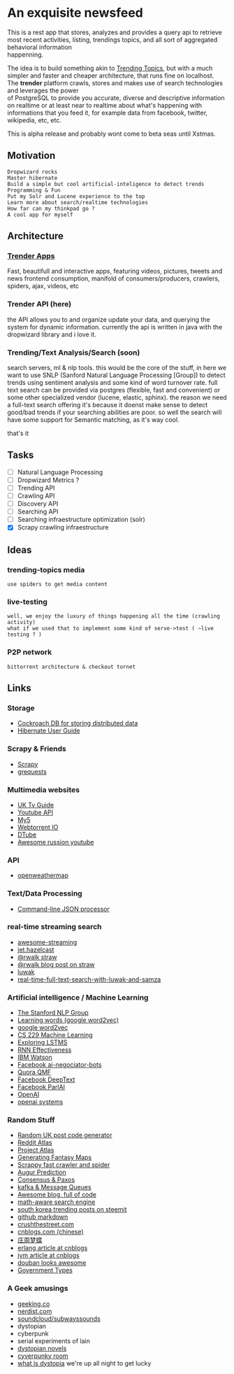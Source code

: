 # An exquisite newsfeed

This is a rest app that stores, analyzes and provides a query api to retrieve<br/>
most recent  activities, listing, trendings topics, and all sort of aggregated behavioral information<br/>
happenning.<br/>

The idea is to build something akin to [Trending Topics](https://github.com/datawrangling/trendingtopics), but with a much simpler and faster and cheaper architecture, that runs fine on localhost.<br/>
The **trender** platform crawls, stores and makes use of search technologies and leverages the power<br/> of PostgreSQL to provide you accurate, diverse and descriptive information on realtime or at least near to realtime about what's happening with informations that you feed it, for example data from facebook, twitter, wikipedia, etc, etc.<br/>

This is alpha release and probably wont come to beta seas until Xstmas.

## Motivation

    Dropwizard rocks
    Master hibernate
    Build a simple but cool artificial-inteligence to detect trends
    Programming & Fun
    Put my Solr and Lucene experience to the top
    Learn more about search/realtime technologies 
    How far can my thinkpad go ?
    A cool app for myself

## Architecture

### [Trender Apps](https://github.com/0xae/trender-apps)
Fast, beautifull and interactive apps, featuring videos, pictures, tweets and news
frontend consumption, manifold of consumers/producers,
crawlers, spiders, ajax, videos, etc

### Trender API (here)
the API allows you to and organize update your data,
and querying the system for dynamic information.
currently the api is written in java with the dropwizard library
and i love it.

### Trending/Text Analysis/Search (soon)
search servers, ml & nlp tools. this would be the core of the stuff,
in here we want to use SNLP (Sanford Natural Language Processing [Group]) to detect
trends using sentiment analysis and some kind of word turnover rate. full text search
can be provided via postgres (flexible, fast and convenient) or some other specialized
vendor (lucene, elastic, sphinx).
the reason we need a full-text search offering it's because it doenst make sense
to detect good/bad trends if your searching abilities are poor.
so well the search will have some support for Semantic matching, as it's way cool.

that's it

## Tasks

- [ ] Natural Language Processing
- [ ] Dropwizard Metrics ?
- [ ] Trending API
- [ ] Crawling API
- [ ] Discovery API
- [ ] Searching API
- [ ] Searching infraestructure optimization (solr)
- [X] Scrapy crawling infraestructure

## Ideas
    
### trending-topics media 
    use spiders to get media content
### live-testing
    well, we enjoy the luxury of things happening all the time (crawling activity)
    what if we used that to implement some kind of serve->test ( ~live testing ? )
### P2P network
    bittorrent architecture & checkout tornet
    
## Links
### Storage
* [Cockroach DB for storing distributed data](https://cockroachdb-getting-started.glitch.me/#/cluster/all/overview)
* [Hibernate User Guide](http://docs.jboss.org/hibernate/orm/5.2/userguide/html_single/Hibernate_User_Guide.html#architecture-overview)

### Scrapy & Friends
* [Scrapy](https://docs.scrapy.org/en/latest/topics)
* [grequests](https://pypi.python.org/pypi/grequests)

### Multimedia websites
* [UK Tv Guide](http://www.tvguide.co.uk/)
* [Youtube API](https://www.youtube.com/yt/dev/demos.html#/sentiment)
* [My5](https://www.my5.tv)
* [Webtorrent IO](https://webtorrent.io/intro)
* [DTube](https://steemit.com/video/@heimindanger/introducing-dtube-a-decentralized-video-platform-using-steem-and-ipfs)
* [Awesome russion youtube](https://plus.kinopoisk.ru/)

### API
* [openweathermap](https://openweathermap.org/city/3374333)

### Text/Data Processing
* [Command-line JSON processor](https://github.com/stedolan/jq)

### real-time streaming search
* [awesome-streaming](https://github.com/manuzhang/awesome-streaming)
* [jet.hazelcast](https://jet.hazelcast.org/introduction/)
* [@rwalk straw](https://github.com/rwalk/straw)
* [@rwalk blog post on straw](http://blog.ryanwalker.us/2015/11/building-streaming-search-platform.html)
* [luwak](https://github.com/flaxsearch/luwak)
* [real-time-full-text-search-with-luwak-and-samza](https://www.confluent.io/blog/real-time-full-text-search-with-luwak-and-samza/)

### Artificial intelligence / Machine Learning
* [The Stanford NLP Group](https://nlp.stanford.edu/)
* [Learning words (google word2vec)](https://opensource.googleblog.com/2013/08/learning-meaning-behind-words.html)
* [google word2vec](https://code.google.com/archive/p/word2vec/)
* [CS 229 Machine Learning](http://cs229.stanford.edu/projects2013.html)
* [Exploring LSTMS](http://blog.echen.me/2017/05/30/exploring-lstms/?imm_mid=0f2ce7&cmp=em-data-na-na-newsltr_20170614)
* [RNN Effectiveness](http://karpathy.github.io/2015/05/21/rnn-effectiveness/)
* [IBM Watson](http://watson-developer-cloud.github.io/java-sdk/)
* [Facebook ai-negociator-bots](/https://code.facebook.com/posts/1686672014972296/deal-or-no-deal-training-ai-bots-to-negotiate/)
* [Quora QMF](https://github.com/quora/qmf)
* [Facebook DeepText](https://code.facebook.com/posts/181565595577955/introducing-deeptext-facebook-s-text-understanding-engine/)
* [Facebook ParlAI](https://code.facebook.com/posts/266433647155520/parlai-a-new-software-platform-for-dialog-research/)
* [OpenAI](https://openai.com/)
* [openai systems](https://openai.com/systems/)

### Random Stuff    
* [Random UK post code generator](https://www.doogal.co.uk/PostcodeGenerator.php)
* [Reddit Atlas](https://www.reddit.com/r/RedditAtlas/)
* [Project Atlas](https://draemm.li/various/place-atlas/)
* [Generating Fantasy Maps](http://mewo2.com/notes/terrain/)
* [Scrappy fast crawler and spider](https://scrapy.org/)
* [Augur Prediction](https://augur.net/)
* [Consensus & Paxos](https://hackernoon.com/how-your-data-is-stored-or-the-laws-of-the-imaginary-greeks-54c569c17a49)
* [kafka & Message Queues](https://hackernoon.com/a-super-quick-comparison-between-kafka-and-message-queues-e69742d855a8)
* [Awesome blog, full of code](https://www.approach0.xyz/tkblog/)
* [math-aware search engine](https://github.com/approach0/search-engine)
* [south korea trending posts on steemit](https://steemit.com/trending/kr)
* [github markdown](https://guides.github.com/features/mastering-markdown/)
* [crushthestreet.com](https://crushthestreet.com)
* [cnblogs.com (chinese)](https://www.cnblogs.com/)
* [庄周梦蝶](http://fnil.net/)
* [erlang article at cnblogs](http://www.cnblogs.com/me-sa/archive/2011/11/13/erlang0014.html)
* [jvm article at cnblogs](http://www.cnblogs.com/-new/p/7244460.html)
* [douban looks awesome](https://www.douban.com/people/killme2008/)
* [Government Types](https://www.pinterest.com/pin/521432463090231883/)

### A Geek amusings
* [geeking.co](http://geeking.co/)
* [nerdist.com](http://nerdist.com/)
* [soundcloud/subwayssounds](https://soundcloud.com/subwayssounds)
* dystopian
* cyberpunk
* serial experiments of lain
* [dystopian novels](https://www.pinterest.com/pin/484559241149258473/)
* [cyverpunky room](http://i.imgur.com/5wHPuYU.jpg)
* [what is dystopia](https://www.pinterest.com/pin/AeekDsqi3kYucqTgTriJlm1dPD8rD68UnrZB83Tf3wZnZ-jPidNNh3A/)
we're up all night to get lucky 
